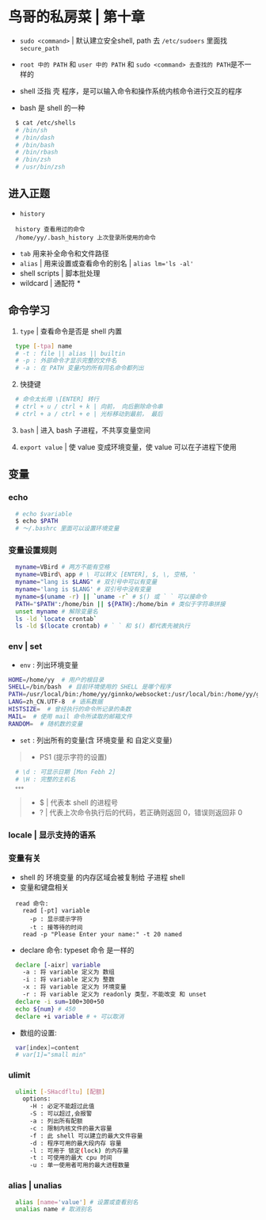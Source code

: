 # 鸟哥的私房菜 | 第十章

* `sudo <command>` | 默认建立安全shell, path 去 `/etc/sudoers` 里面找 `secure_path`
* `root 中的 PATH` 和 `user 中的 PATH` 和 `sudo <command> 去查找的 PATH`是不一样的

* shell 泛指 壳 程序，是可以输入命令和操作系统内核命令进行交互的程序
* bash 是 shell 的一种
```bash
  $ cat /etc/shells
  # /bin/sh
  # /bin/dash
  # /bin/bash
  # /bin/rbash
  # /bin/zsh
  # /usr/bin/zsh
```

## 进入正题

* `history`
```
  history 查看用过的命令
  /home/yy/.bash_history 上次登录所使用的命令
```
* `tab` 用来补全命令和文件路径
* `alias` | 用来设置或查看命令的别名 | `alias lm='ls -al'`
*  shell scripts | 脚本批处理
* wildcard | 通配符 *

## 命令学习

1. `type` | 查看命令是否是 shell 内置
```bash
  type [-tpa] name
  # -t : file || alias || builtin
  # -p : 外部命令才显示完整的文件名
  # -a : 在 PATH 变量内的所有同名命令都列出
```
2. 快捷键
```bash
  # 命令太长用 \[ENTER] 转行
  # ctrl + u / ctrl + k | 向前， 向后删除命令串
  # ctrl + a / ctrl + e | 光标移动到最前， 最后
```

3. `bash` | 进入 bash 子进程，不共享变量空间

4. `export value` | 使 value 变成环境变量，使 value 可以在子进程下使用
## 变量

### echo

```bash
  # echo $variable
  $ echo $PATH
  # ～/.bashrc 里面可以设置环境变量
```
### 变量设置规则

```bash
  myname=VBird # 两方不能有空格
  myname=VBird\ app # \ 可以转义 [ENTER], $, \, 空格, '
  myname="lang is $LANG" # 双引号中可以有变量
  myname='lang is $LANG' # 双引号中没有变量
  myname=$(uname -r) || `uname -r` # $() 或 ` ` 可以接命令
  PATH="$PATH":/home/bin || ${PATH}:/home/bin # 类似于字符串拼接
  unset myname # 解除变量名
  ls -ld `locate crontab` 
  ls -ld $(locate crontab) # ` ` 和 $() 都代表先被执行
```

### env | set

* `env` : 列出环境变量
```bash
HOME=/home/yy  # 用户的根目录
SHELL=/bin/bash  # 目前环境使用的 SHELL 是哪个程序
PATH=/usr/local/bin:/home/yy/ginnko/websocket:/usr/local/bin:/home/yy/ginnko/websocket:/home/yy/.nvm/versions/node/v8.11.4/bin:/home/yy/bin:/home/yy/.local/bin:/usr/local/sbin:/usr/local/bin:/usr/sbin:/usr/bin:/sbin:/bin:/usr/games:/usr/local/games:/snap/bin:/usr/local/bin:/home/yy/Desktop/wechat_web_devtools/bin:/home/yy/Desktop/wechat_web_devtools/bin:/home/yy/Desktop/wechat_web_devtools/bin  # 执行文件查找的路径
LANG=zh_CN.UTF-8  # 语系数据
HISTSIZE=  # 曾经执行的命令所记录的条数
MAIL=  # 使用 mail 命令所读取的邮箱文件
RANDOM=  # 随机数的变量
```
* `set` : 列出所有的变量(含 环境变量 和 自定义变量)

> * PS1 (提示字符的设置)
```bash
  # \d : 可显示日期 [Mon Febh 2]
  # \H : 完整的主机名
  。。。
```
> * $ | 代表本 shell 的进程号
> * ? | 代表上次命令执行后的代码，若正确则返回 0，错误则返回非 0

### locale | 显示支持的语系

### 变量有关

* shell 的 环境变量 的内存区域会被复制给 子进程 shell
* 变量和键盘相关
```
  read 命令:
    read [-pt] variable
      -p : 显示提示字符
      -t : 接等待的时间
    read -p "Please Enter your name:" -t 20 named
```
* declare 命令: typeset 命令 是一样的
```bash
  declare [-aixr] variable
    -a : 将 variable 定义为 数组
    -i : 将 variable 定义为 整数
    -x : 将 variable 定义为 环境变量
    -r : 将 variable 定义为 readonly 类型，不能改变 和 unset
  declare -i sum=100+300+50
  echo ${num} # 450
  declare +i variable # + 可以取消
```
* 数组的设置:
```bash
  var[index]=content
  # var[1]="small min"
```

### ulimit

```bash
  ulimit [-SHacdfltu] [配额]
    options:
      -H : 必定不能超过此值
      -S : 可以超过,会报警
      -a : 列出所有配额
      -c : 限制内核文件的最大容量
      -f : 此 shell 可以建立的最大文件容量
      -d : 程序可用的最大段内存 容量
      -l : 可用于 锁定(lock) 的内存量
      -t : 可使用的最大 cpu 时间
      -u : 单一使用者可用的最大进程数量
```

### alias | unalias

```bash
  alias [name='value'] # 设置或查看别名
  unalias name # 取消别名
```